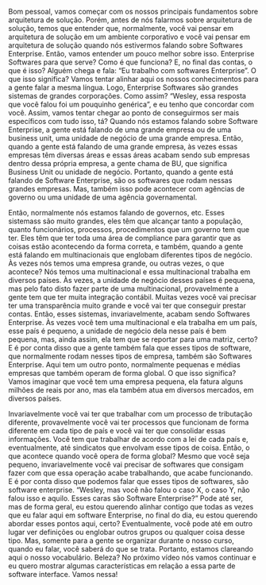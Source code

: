 Bom pessoal, vamos começar com os nossos principais fundamentos sobre arquitetura de solução. Porém, antes de nós falarmos sobre arquitetura de solução, temos que entender que, normalmente, você vai pensar em arquitetura de solução em um ambiente corporativo e você vai pensar em arquitetura de solução quando nós estivermos falando sobre Softwares Enterprise. Então, vamos entender um pouco melhor sobre isso. Enterprise Softwares para que serve? Como é que funciona? E, no final das contas, o que é isso? Alguém chega e fala: “Eu trabalho com softwares Enterprise”. O que isso significa? Vamos tentar alinhar aqui os nossos conhecimentos para a gente falar a mesma língua. Logo, Enterprise Softwares são grandes sistemas de grandes corporações. Como assim? “Wesley, essa resposta que você falou foi um pouquinho genérica”, e eu tenho que concordar com você. Assim, vamos tentar chegar ao ponto de conseguirmos ser mais específicos com tudo isso, tá? Quando nós estamos falando sobre Software Enterprise, a gente está falando de uma grande empresa ou de uma business unit, uma unidade de negócio de uma grande empresa. Então, quando a gente está falando de uma grande empresa, às vezes essas empresas têm diversas áreas e essas áreas acabam sendo sub empresas dentro dessa própria empresa, a gente chama de BU, que significa Business Unit ou unidade de negócio. Portanto, quando a gente está falando de Software Enterprise, são os softwares que rodam nessas grandes empresas. Mas, também isso pode acontecer com agências de governo ou uma unidade de uma agência governamental.

 

Então, normalmente nós estamos falando de governos, etc. Esses sistemass são muito grandes, eles têm que alcançar tanto a população, quanto funcionários, processos, procedimentos que um governo tem que ter. Eles têm que ter toda uma área de compliance para garantir que as coisas estão acontecendo da forma correta, e também, quando a gente está falando em multinacionais que englobam diferentes tipos de negócio. Às vezes nós temos uma empresa grande, ou outras vezes, o que acontece? Nós temos uma multinacional e essa multinacional trabalha em diversos países. Às vezes, a unidade de negócio desses países é pequena, mas pelo fato disto fazer parte de uma multinacional, provavelmente a gente tem que ter muita integração contábil. Muitas vezes você vai precisar ter uma transparência muito grande e você vai ter que conseguir prestar contas. Então, esses sistemas, invariavelmente, acabam sendo Softwares Enterprise. Às vezes você tem uma multinacional e ela trabalha em um país, esse país é pequeno, a unidade de negócio dela nesse país é bem pequena, mas, ainda assim, ela tem que se reportar para uma matriz, certo? E é por conta disso que a gente também fala que esses tipos de software, que normalmente rodam nesses tipos de empresa, também são Softwares Enterprise. Aqui tem um outro ponto, normalmente pequenas e médias empresas que também operam de forma global. O que isso significa? Vamos imaginar que você tem uma empresa pequena, ela fatura alguns milhões de reais por ano, mas ela também atua em diversos mercados, em diversos países.

 

Invariavelmente você vai ter que trabalhar com um processo de tributação diferente, provavelmente você vai ter processos que funcionam de forma diferente em cada tipo de país e você vai ter que consolidar essas informações. Você tem que trabalhar de acordo com a lei de cada país e, eventualmente, até sindicatos que envolvam esse tipos de coisa. Então, o que acontece quando você opera de forma global? Mesmo que você seja pequeno, invariavelmente você vai precisar de softwares que consigam fazer com que essa operação acabe trabalhando, que acabe funcionando. E é por conta disso que podemos falar que esses tipos de softwares, são software enterprise. “Wesley, mas você não falou o caso X, o caso Y, não falou isso e aquilo. Esses caras são Software Enterprise?” Pode até ser, mas de forma geral, eu estou querendo alinhar contigo que todas as vezes que eu falar aqui em software Enterprise, no final do dia, eu estou querendo abordar esses pontos aqui, certo? Eventualmente, você pode até em outro lugar ver definições ou englobar outros grupos ou qualquer coisa desse tipo. Mas, somente para a gente se organizar durante o nosso curso, quando eu falar, você saberá do que se trata. Portanto, estamos clareando aqui o nosso vocabulário. Beleza? No próximo vídeo nós vamos continuar e eu quero mostrar algumas características em relação a essa parte de software interface. Vamos nessa!